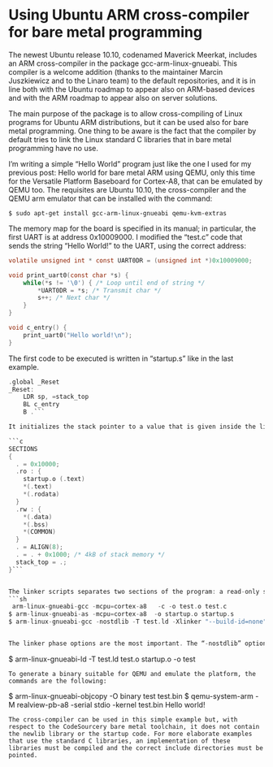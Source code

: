 # Using Ubuntu ARM cross-compiler for bare metal programming

The newest Ubuntu release 10.10, codenamed Maverick Meerkat, includes an ARM cross-compiler in the package gcc-arm-linux-gnueabi. This compiler is a welcome addition (thanks to the maintainer Marcin Juszkiewicz and to the Linaro team) to the default repositories, and it is in line both with the Ubuntu roadmap to appear also on ARM-based devices and with the ARM roadmap to appear also on server solutions.


The main purpose of the package is to allow cross-compiling of Linux programs for Ubuntu ARM distributions, but it can be used also for bare metal programming. One thing to be aware is the fact that the compiler by default tries to link the Linux standard C
libraries that in bare metal programming have no use.


I’m writing a simple “Hello World” program just like the one I used for my previous post: Hello world for bare metal ARM using QEMU, only this time for the Versatile Platform Baseboard for Cortex-A8, that can be emulated by QEMU too. The requisites are Ubuntu 10.10, the cross-compiler and the QEMU arm emulator that can be installed with the command:

```
$ sudo apt-get install gcc-arm-linux-gnueabi qemu-kvm-extras
```

The memory map for the board is specified in its manual; in particular, the first UART is at address 0x10009000. I modified the  “test.c” code that sends the string “Hello World!” to the UART, using the correct address:
```c
volatile unsigned int * const UART0DR = (unsigned int *)0x10009000;

void print_uart0(const char *s) {
    while(*s != '\0') { /* Loop until end of string */
        *UART0DR = *s; /* Transmit char */
        s++; /* Next char */
    }
}

void c_entry() {
    print_uart0("Hello world!\n");
}
```
The first code to be executed is written in “startup.s” like in the last example.

```c
.global _Reset
_Reset:
    LDR sp, =stack_top
    BL c_entry
    B .```

It initializes the stack pointer to a value that is given inside the linker script, and then jumps to the c_entry function. The linker script is the following:

```c
SECTIONS
{
  . = 0x10000;
  .ro : {
    startup.o (.text)
    *(.text)
    *(.rodata)
  }
  .rw : {
    *(.data)
    *(.bss)
    *(COMMON)
  }
  . = ALIGN(8);
  . = . + 0x1000; /* 4kB of stack memory */
  stack_top = .;
}```


The linker scripts separates two sections of the program: a read-only section containing the code and the constants, and a read-write section containing the data. The 0x10000 address is the place where QEMU puts the code and starts executing. To create the ELF executable, the commands are:
```sh
 arm-linux-gnueabi-gcc -mcpu=cortex-a8   -c -o test.o test.c
$ arm-linux-gnueabi-as -mcpu=cortex-a8  -o startup.o startup.s
$ arm-linux-gnueabi-gcc -nostdlib -T test.ld -Xlinker "--build-id=none"  test.o startup.o   -o test```


The linker phase options are the most important. The “-nostdlib” option tells the linker to avoid linking the startup files and standard C libraries. I needed to specify the “--build-id=none” options  because the compiler placed a section of notes just at the beginning of the code, but since I needed the _Reset code to be exactly at 0x10000, it ruined the program execution. Instead of using GCC as a frontend, the linker can be invoked directly with the following command, with the same results:

```
$ arm-linux-gnueabi-ld -T test.ld test.o startup.o -o test
```
To generate a binary suitable for QEMU and emulate the platform, the commands are the following:
```
$ arm-linux-gnueabi-objcopy -O binary test test.bin
$ qemu-system-arm -M realview-pb-a8 -serial stdio -kernel test.bin
Hello world!
```
The cross-compiler can be used in this simple example but, with respect to the CodeSourcery bare metal toolchain, it does not contain the newlib library or the startup code. For more elaborate examples that use the standard C libraries, an implementation of these libraries must be compiled and the correct include directories must be pointed.
